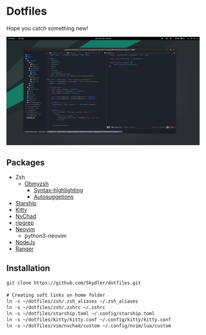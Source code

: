 # Dotfiles

Hope you catch something new!

![Example setup](resources/img1.png)

## Packages

- Zsh
  - [Ohmyzsh](https://github.com/ohmyzsh/ohmyzsh)
    - [Syntax-highlighting](https://github.com/zsh-users/zsh-syntax-highlighting/blob/master/INSTALL.md)
    - [Autosuggetions](https://github.com/zsh-users/zsh-autosuggestions/blob/master/INSTALL.md)
- [Starship](https://starship.rs/guide/#%F0%9F%9A%80-installation)
- [Kitty](https://sw.kovidgoyal.net/kitty/binary/)
- [NvChad](https://nvchad.com/docs/quickstart/install)
- [ripgrep](https://github.com/BurntSushi/ripgrep)
- [Neovim](https://neovim.io/)
  - python3-neovim
- [NodeJs](https://nodejs.org/en)
- [Ranger](https://github.com/ranger/ranger)

## Installation

```shell
git clone https://github.com/Skydler/dotfiles.git

# Creating soft links on home folder
ln -s ~/dotfiles/zsh/.zsh_aliases ~/.zsh_aliases
ln -s ~/dotfiles/zsh/.zshrc ~/.zshrc
ln -s ~/dotfiles/starship.toml ~/.config/starship.toml
ln -s ~/dotfiles/kitty/kitty.conf ~/.config/kitty/kitty.conf
ln -s ~/dotfiles/vim/nvchad/custom ~/.config/nvim/lua/custom
```
